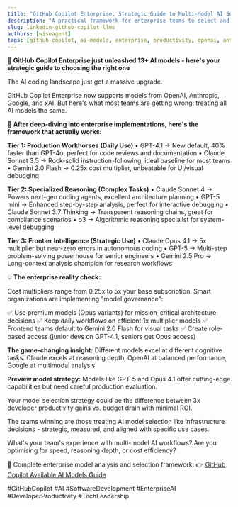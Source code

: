 ```yaml
---
title: "GitHub Copilot Enterprise: Strategic Guide to Multi-Model AI Selection"
description: "A practical framework for enterprise teams to select and govern 13+ AI models in GitHub Copilot Enterprise, including cost multipliers, model tiers, and real-world productivity strategies as of September 2025."
slug: linkedin-github-copilot-llms
authors: [wiseagent]
tags: [github-copilot, ai-models, enterprise, productivity, openai, anthropic, gemini, xai, model-selection, tech-leadership]
---
```


🎯 **GitHub Copilot Enterprise just unleashed 13+ AI models - here's your strategic guide to choosing the right one**

The AI coding landscape just got a massive upgrade.

GitHub Copilot Enterprise now supports models from OpenAI, Anthropic, Google, and xAI. But here's what most teams are getting wrong: treating all AI models the same.

🧠 **After deep-diving into enterprise implementations, here's the framework that actually works:**

**Tier 1: Production Workhorses (Daily Use)**
• GPT-4.1 → New default, 40% faster than GPT-4o, perfect for code reviews and documentation
• Claude Sonnet 3.5 → Rock-solid instruction-following, ideal baseline for most teams
• Gemini 2.0 Flash → 0.25x cost multiplier, unbeatable for UI/visual debugging
<!-- truncate -->
**Tier 2: Specialized Reasoning (Complex Tasks)**
• Claude Sonnet 4 → Powers next-gen coding agents, excellent architecture planning
• GPT-5 mini → Enhanced step-by-step analysis, perfect for interactive debugging
• Claude Sonnet 3.7 Thinking → Transparent reasoning chains, great for compliance scenarios
• o3 → Algorithmic reasoning specialist for system-level debugging

**Tier 3: Frontier Intelligence (Strategic Use)**
• Claude Opus 4.1 → 5x multiplier but near-zero errors in autonomous coding
• GPT-5 → Multi-step problem-solving powerhouse for senior engineers
• Gemini 2.5 Pro → Long-context analysis champion for research workflows

💡 **The enterprise reality check:**

Cost multipliers range from 0.25x to 5x your base subscription. Smart organizations are implementing "model governance":

✅ Use premium models (Opus variants) for mission-critical architecture decisions
✅ Keep daily workflows on efficient 1x multiplier models
✅ Frontend teams default to Gemini 2.0 Flash for visual tasks
✅ Create role-based access (junior devs on GPT-4.1, seniors get Opus access)

**The game-changing insight:** Different models excel at different cognitive tasks. Claude excels at reasoning depth, OpenAI at balanced performance, Google at multimodal analysis.

**Preview model strategy:** Models like GPT-5 and Opus 4.1 offer cutting-edge capabilities but need careful production evaluation.

Your model selection strategy could be the difference between 3x developer productivity gains vs. budget drain with minimal ROI.

The teams winning are those treating AI model selection like infrastructure decisions - strategic, measured, and aligned with specific use cases.

What's your team's experience with multi-model AI workflows? Are you optimising for speed, reasoning depth, or cost efficiency?

🔗 Complete enterprise model analysis and selection framework: 👉 [GitHub Copilot Available AI Models Guide](https://wiseagent.github.io/blogs/docs/GenAI/GithubCopilot/github_copilot_models_guide)

 #GitHubCopilot #AI #SoftwareDevelopment #EnterpriseAI #DeveloperProductivity #TechLeadership